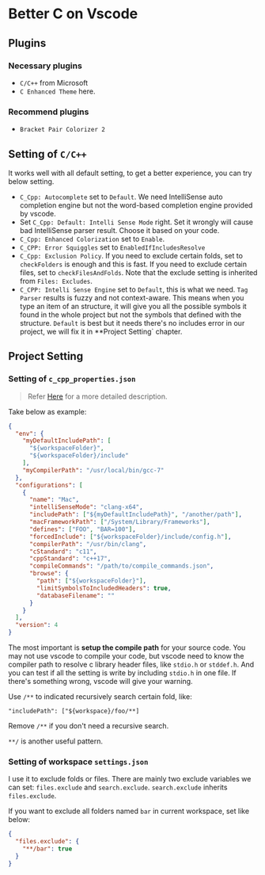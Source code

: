 # Better C on Vscode

## Plugins

### Necessary plugins

- `C/C++` from Microsoft
- `C Enhanced Theme` here.

### Recommend plugins

- `Bracket Pair Colorizer 2`

## Setting of `C/C++`

It works well with all default setting, to get a better experience, you can try below setting.

- `C_Cpp: Autocomplete` set to `Default`. We need IntelliSense auto completion engine but not the word-based completion engine provided by vscode.
- Set `C_Cpp: Default: Intelli Sense Mode` right. Set it wrongly will cause bad IntelliSense parser result. Choose it based on your code.
- `C_Cpp: Enhanced Colorization` set to `Enable`.
- `C_CPP: Error Squiggles` set to `EnabledIfIncludesResolve`
- `C_Cpp: Exclusion Policy`. If you need to exclude certain folds, set to `checkFolders` is enough and this is fast. If you need to exclude certain files, set to `checkFilesAndFolds`. Note that the exclude setting is inherited from `Files: Excludes`.
- `C_CPP: Intelli Sense Engine` set to `Default`, this is what we need. `Tag Parser` results is fuzzy and not context-aware. This means when you type an item of an structure, it will give you all the possible symbols it found in the whole project but not the symbols that defined with the structure. `Default` is best but it needs there's no includes error in our project, we will fix it in \*\*Project Setting` chapter.

## Project Setting

### Setting of `c_cpp_properties.json`

> Refer [Here](https://code.visualstudio.com/docs/cpp/c-cpp-properties-schema-reference) for a more detailed description.

Take below as example:

```json
{
  "env": {
    "myDefaultIncludePath": [
      "${workspaceFolder}",
      "${workspaceFolder}/include"
    ],
    "myCompilerPath": "/usr/local/bin/gcc-7"
  },
  "configurations": [
    {
      "name": "Mac",
      "intelliSenseMode": "clang-x64",
      "includePath": ["${myDefaultIncludePath}", "/another/path"],
      "macFrameworkPath": ["/System/Library/Frameworks"],
      "defines": ["FOO", "BAR=100"],
      "forcedInclude": ["${workspaceFolder}/include/config.h"],
      "compilerPath": "/usr/bin/clang",
      "cStandard": "c11",
      "cppStandard": "c++17",
      "compileCommands": "/path/to/compile_commands.json",
      "browse": {
        "path": ["${workspaceFolder}"],
        "limitSymbolsToIncludedHeaders": true,
        "databaseFilename": ""
      }
    }
  ],
  "version": 4
}
```

The most important is **setup the compile path** for your source code. You may not use vscode to compile your code, but vscode need to know the compiler path to resolve c library header files, like `stdio.h` or `stddef.h`. And you can test if all the setting is write by including `stdio.h` in one file. If there's something wrong, vscode will give your warning.

Use `/**` to indicated recursively search certain fold, like:

```
"includePath": ["${workspace}/foo/**]
```

Remove `/**` if you don't need a recursive search.

`**/` is another useful pattern.

### Setting of workspace `settings.json`

I use it to exclude folds or files. There are mainly two exclude variables we can set: `files.exclude` and `search.exclude`. `search.exclude` inherits `files.exclude`.

If you want to exclude all folders named `bar` in current workspace, set like below:

```json
{
  "files.exclude": {
    "**/bar": true
  }
}
```
